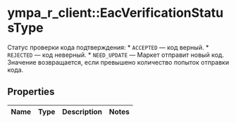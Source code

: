 # ympa_r_client::EacVerificationStatusType

Статус проверки кода подтверждения:  * `ACCEPTED` — код верный. * `REJECTED` — код неверный. * `NEED_UPDATE` — Маркет отправит новый код. Значение возвращается, если превышено количество попыток отправки кода. 

## Properties
Name | Type | Description | Notes
------------ | ------------- | ------------- | -------------


